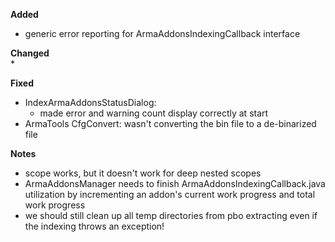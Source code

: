 **Added**  
* generic error reporting for ArmaAddonsIndexingCallback interface

**Changed**  
* 

**Fixed**  
* IndexArmaAddonsStatusDialog:
    * made error and warning count display correctly at start
* ArmaTools CfgConvert: wasn't converting the bin file to a de-binarized file 

**Notes**
* scope works, but it doesn't work for deep nested scopes
* ArmaAddonsManager needs to finish ArmaAddonsIndexingCallback.java utilization by incrementing an addon's current work progress and total work progress
* we should still clean up all temp directories from pbo extracting even if the indexing throws an exception!